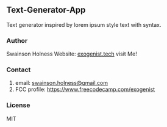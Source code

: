 ## Text-Generator-App
Text generator inspired by lorem ipsum style text with syntax.

### Author
Swainson Holness
Website: [exogenist.tech](https://exogenist.tech/) visit Me!

### Contact
1. email: swainson.holness@gmail.com 
2. FCC profile: https://www.freecodecamp.com/exogenist

### License
MIT


